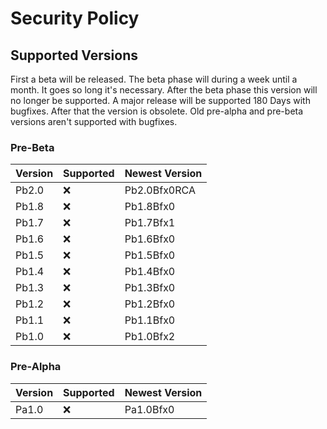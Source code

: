 # Security Policy

## Supported Versions

First a beta will be released. The beta phase will during a week until a month. It goes so long it's necessary. After the beta phase this version will no longer be supported.
A major release will be supported 180 Days with bugfixes. After that the version is obsolete.
Old pre-alpha and pre-beta versions aren't supported with bugfixes.

### Pre-Beta
| Version | Supported|Newest Version|
| ------- | ---------|--------------|
| Pb2.0   | :x:      | Pb2.0Bfx0RCA    |
| Pb1.8   | :x:      | Pb1.8Bfx0    |
| Pb1.7   | :x:      | Pb1.7Bfx1    |
| Pb1.6   | :x:      | Pb1.6Bfx0    |
| Pb1.5   | :x:      | Pb1.5Bfx0    |
| Pb1.4   | :x:      | Pb1.4Bfx0    |
| Pb1.3   | :x:      | Pb1.3Bfx0    |
| Pb1.2   | :x:      | Pb1.2Bfx0    |
| Pb1.1   | :x:      | Pb1.1Bfx0    |
| Pb1.0   | :x:      | Pb1.0Bfx2    |

### Pre-Alpha
| Version | Supported|Newest Version|
| ------- | ---------|--------------|
| Pa1.0   | :x:      | Pa1.0Bfx0    |
